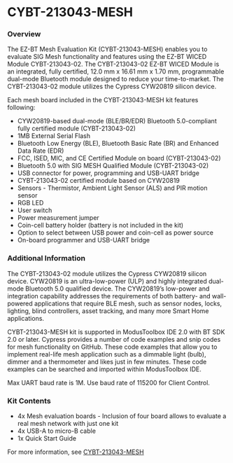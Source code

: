 # CYBT-213043-MESH

### Overview

The EZ-BT Mesh Evaluation Kit (CYBT-213043-MESH) enables you to evaluate SIG Mesh functionality and features using the EZ-BT WICED Module CYBT-213043-02. The CYBT-213043-02 EZ-BT WICED Module is an integrated, fully certified, 12.0 mm x 16.61 mm x 1.70 mm, programmable dual-mode Bluetooth module designed to reduce your time-to-market. The CYBT-213043-02 module utilizes the Cypress CYW20819 silicon device.

Each mesh board included in the CYBT-213043-MESH kit features following:

* CYW20819-based dual-mode (BLE/BR/EDR) Bluetooth 5.0-compliant fully certified module (CYBT-213043-02)
* 1MB External Serial Flash
* Bluetooth Low Energy (BLE), Bluetooth Basic Rate (BR) and Enhanced Data Rate (EDR)
* FCC, ISED, MIC, and CE Certified Module on board (CYBT-213043-02)
* Bluetooth 5.0 with SIG MESH Qualified Module (CYBT-213043-02)
* USB connector for power, programming and USB-UART bridge
* CYBT-213043-02 certified module based on CYW20819
* Sensors - Thermistor, Ambient Light Sensor (ALS) and PIR motion sensor 
* RGB LED
* User switch
* Power measurement jumper
* Coin-cell battery holder (battery is not included in the kit)
* Option to select between USB power and coin-cell as power source
* On-board programmer and USB-UART bridge

### Additional Information

The CYBT-213043-02 module utilizes the Cypress CYW20819 silicon device. CYW20819 is an ultra-low-power (ULP) and highly integrated dual-mode Bluetooth 5.0 qualified device. The CYW20819’s low-power and integration capability addresses the requirements of both battery- and wall-powered applications that require BLE mesh, such as sensor nodes, locks, lighting, blind controllers, asset tracking, and many more Smart Home applications.

CYBT-213043-MESH kit is supported in ModusToolbox IDE 2.0 with BT SDK 2.0 or later. Cypress provides a number of code examples and snip codes for mesh functionality on GitHub. These code examples that allow you to implement real-life mesh application such as a dimmable light (bulb), dimmer and a thermometer and likes just in few minutes. These code examples can be searched and imported within ModusToolbox IDE.

Max UART baud rate is 1M. Use baud rate of 115200 for Client Control.

### Kit Contents

* 4x Mesh evaluation boards - Inclusion of four board allows to evaluate a real mesh network with just one kit
* 4x USB-A to micro-B cable
* 1x Quick Start Guide

For more information, see [CYBT-213043-MESH](http://www.cypress.com/CYBT-213043-MESH)
